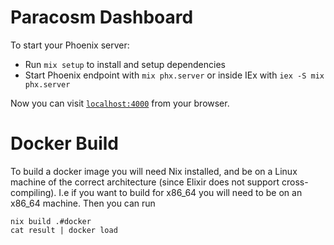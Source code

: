 # Paracosm Dashboard

To start your Phoenix server:

  * Run `mix setup` to install and setup dependencies
  * Start Phoenix endpoint with `mix phx.server` or inside IEx with `iex -S mix phx.server`

Now you can visit [`localhost:4000`](http://localhost:4000) from your browser.

# Docker Build
To build a docker image you will need Nix installed, and be on a Linux machine of the correct architecture (since Elixir does not support cross-compiling). I.e if you want to build for x86_64 you will need to be on an x86_64 machine. Then you can run

```
nix build .#docker
cat result | docker load
```
